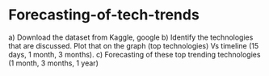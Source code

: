 # Forecasting-of-tech-trends
a) Download the dataset from Kaggle, google b) Identify the technologies that are discussed. Plot that on the graph (top technologies) Vs timeline (15 days, 1 month, 3 months). c) Forecasting of these top trending technologies (1 month, 3 months, 1 year)
